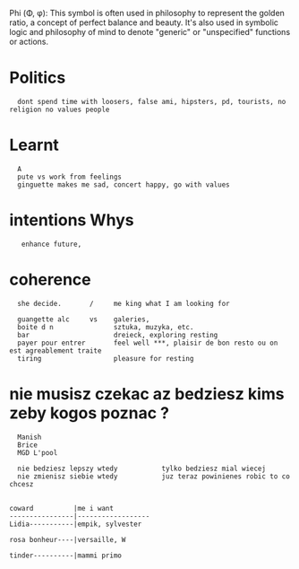 Phi (Φ, φ): This symbol is often used in philosophy to represent the golden ratio, a concept of perfect balance and beauty. It's also used in symbolic logic and philosophy of mind to denote "generic" or "unspecified" functions or actions.



# Politics
      dont spend time with loosers, false ami, hipsters, pd, tourists, no religion no values people

# Learnt
      A
      pute vs work from feelings 
      ginguette makes me sad, concert happy, go with values

# intentions Whys
       enhance future, 
      

# coherence
      she decide.       /     me king what I am looking for
 
      guangette alc     vs    galeries, 
      boite d n               sztuka, muzyka, etc. 
      bar                     dreieck, exploring resting
      payer pour entrer       feel well ***, plaisir de bon resto ou on est agreablement traite
      tiring                  pleasure for resting


# nie musisz czekac az bedziesz kims zeby kogos poznac ? 
      Manish
      Brice
      MGD L'pool

      nie bedziesz lepszy wtedy           tylko bedziesz mial wiecej 
      nie zmienisz siebie wtedy           juz teraz powinienes robic to co chcesz


## 
    coward          |me i want
    ----------------|------------------
    Lidia-----------|empik, sylvester
    
    rosa bonheur----|versaille, W
    
    tinder----------|mammi primo

